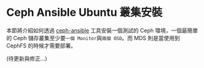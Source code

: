 # Ceph Ansible Ubuntu 叢集安裝
本節將介紹如何透過 [ceph-ansible](https://github.com/ceph/ceph-ansible) 工具安裝一個測試的 Ceph 環境，一個最簡單的 Ceph 儲存叢集至少要```一個 Monitor```與```兩個 OSD```。而 MDS 則是當使用到 CephFS 的時候才需要部署。


(待更新與修正...)
